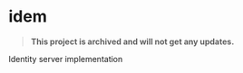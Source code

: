 # idem

>**This project is archived and will not get any updates.**

Identity server implementation
